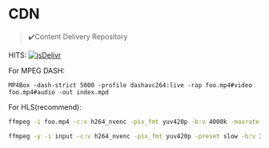 # CDN
> ✔️Content Delivery Repository

HITS: [![jsDelivr](https://data.jsdelivr.com/v1/package/gh/MoChanBW/CDN/badge)](https://www.jsdelivr.com/package/gh/MoChanBW/CDN)

For MPEG DASH:

```bash(with bug)
MP4Box -dash-strict 5000 -profile dashavc264:live -rap foo.mp4#video foo.mp4#audio -out index.mpd
```

 

For HLS(recommend):

```bash
ffmpeg -i foo.mp4 -c:v h264_nvenc -pix_fmt yuv420p -b:v 4000k -maxrate 6000k -minrate 600k -preset slow -c:a aac -hls_time 5 -hls_list_size 0 -f hls index.m3u8 
```
```bash
ffmpeg -y -i input -c:v h264_nvenc -pix_fmt yuv420p -preset slow -b:v 3680k -pass 1 -an -f mp4 NUL && ffmpeg -i input -c:v h264_nvenc -preset slow -b:v 3680k -maxrate 6000k -minrate 600k -pass 2 -c:a aac -b:a 320k -hls_time 5 -hls_list_size 0 -f hls index.m3u8
```